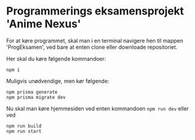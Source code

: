 # Programmerings eksamensprojekt 'Anime Nexus'

For at køre programmet, skal man i en terminal navigere hen til mappen 'ProgEksamen', ved bare at enten clone eller downloade repositoriet.

Her skal du køre følgende kommandoer:

```
npm i
```
Muligvis unødvendige, men kør følgende:
```
npm prisma generate
npm prisma migrate dev
```

Nu skal man køre hjemmesiden ved enten kommandoen ```npm run dev```
eller ved 
```
npm run build
npm run start
```
